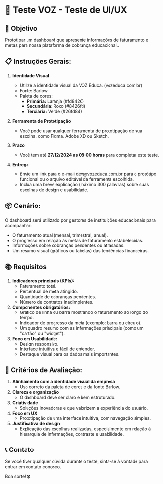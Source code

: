 # 📝 Teste VOZ - Teste de UI/UX 

## 📄 Objetivo

Prototipar um dashboard que apresente informações de faturamento e metas para nossa plataforma de cobrança educacional..

## 📋 Instruções Gerais:

1. **Identidade Visual** 
    - Utilize a identidade visual da VOZ Educa. (vozeduca.com.br)
    - Fonte: Barlow
    - Paleta de cores:
        - **Primária:** Laranja (#fd8426)
        - **Secundária:** Roxo (#8426fd)
        - **Terciária:** Verde (#26fd84)
     
2. **Ferramenta de Prototipação**
    - Você pode usar qualquer ferramenta de prototipação de sua escolha, como Figma, Adobe XD ou Sketch.
3. **Prazo**
    - Você tem até **27/12/2024 as 08:00 horas** para completar este teste.
4.  **Entrega**
     - Envie um link para o e-mail dev@vozeduca.com.br para o protótipo funcional ou o arquivo editável da ferramenta escolhida.
     - Inclua uma breve explicação (máximo 300 palavras) sobre suas escolhas de design e usabilidade.


## 📦 Cenário:

O dashboard será utilizado por gestores de instituições educacionais para acompanhar:
   - O faturamento atual (mensal, trimestral, anual).
   - O progresso em relação às metas de faturamento estabelecidas.
   - Informações sobre cobranças pendentes ou atrasadas.
   - Um resumo visual (gráficos ou tabelas) das tendências financeiras.


## 📚 Requisitos

1. **Indicadores principais (KPIs):**
   - Faturamento total.
   - Percentual de meta atingido.
   - Quantidade de cobranças pendentes.
   - Número de contratos inadimplentes.
2. **Componentes obrigatórios:**
   - Gráfico de linha ou barra mostrando o faturamento ao longo do tempo.
   - Indicador de progresso da meta (exemplo: barra ou círculo).
   - Um quadro resumo com as informações principais (como um "cartão" ou "widget").
3. **Foco em Usabilidade:**
   - Design responsivo.
   - Interface intuitiva e fácil de entender.
   - Destaque visual para os dados mais importantes.


## 🎨 Critérios de Avaliação:

1. **Alinhamento com a identidade visual da empresa**
    - Uso correto da paleta de cores e da fonte Barlow.
2. **Clareza e organização**
    - O dashboard deve ser claro e bem estruturado.
3. **Criatividade**
    - Soluções inovadoras e que valorizem a experiência do usuário.
4. **Foco em UX**
    - Prototipação de uma interface intuitiva, com navegação simples.
5. **Justificativa de design**
   - Explicação das escolhas realizadas, especialmente em relação à hierarquia de informações, contraste e usabilidade.

## 📞 Contato

Se você tiver qualquer dúvida durante o teste, sinta-se à vontade para entrar em contato conosco.

Boa sorte! 🍀

